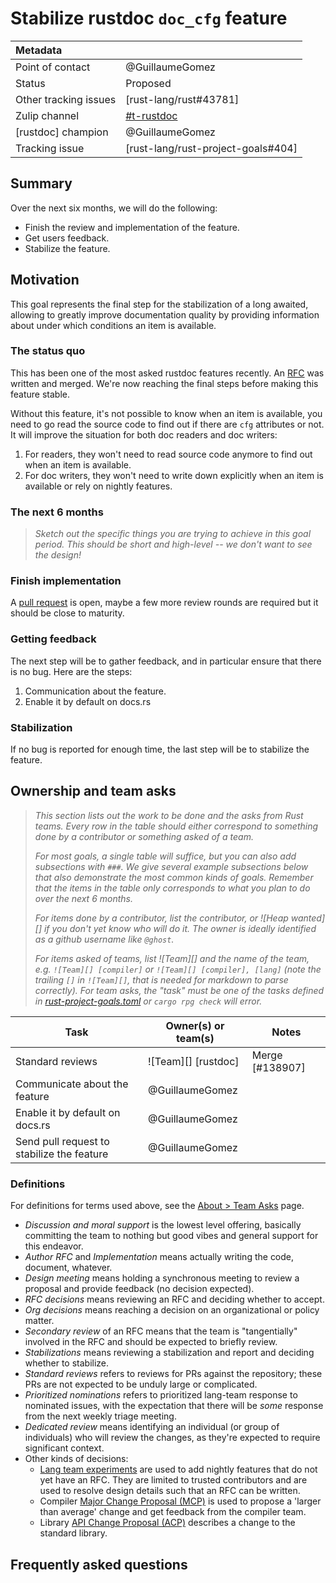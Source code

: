 # Stabilize rustdoc `doc_cfg` feature

| Metadata              |                                    |
| :--                   | :--                                |
| Point of contact      | @GuillaumeGomez                    |
| Status                | Proposed                           |
| Other tracking issues | [rust-lang/rust#43781]             |
| Zulip channel         | [#t-rustdoc][t-rustdoc]            |
| [rustdoc] champion    | @GuillaumeGomez                    |
| Tracking issue        | [rust-lang/rust-project-goals#404] |

[t-rustdoc]: https://rust-lang.zulipchat.com/#narrow/channel/266220-t-rustdoc

## Summary

Over the next six months, we will do the following:

 * Finish the review and implementation of the feature.
 * Get users feedback.
 * Stabilize the feature.

## Motivation

This goal represents the final step for the stabilization of a long awaited, allowing to greatly improve documentation quality by providing information about under which conditions an item is available.

### The status quo

This has been one of the most asked rustdoc features recently. An [RFC](https://github.com/rust-lang/rfcs/pull/3631) was written and merged. We're now reaching the final steps before making this feature stable.

Without this feature, it's not possible to know when an item is available, you need to go read the source code to find out if there are `cfg` attributes or not. It will improve the situation for both doc readers and doc writers:
 1. For readers, they won't need to read source code anymore to find out when an item is available.
 2. For doc writers, they won't need to write down explicitly when an item is available or rely on nightly features.

### The next 6 months

> *Sketch out the specific things you are trying to achieve in this goal period. This should be short and high-level -- we don't want to see the design!*

### Finish implementation

A [pull request](https://github.com/rust-lang/rust/pull/138907) is open, maybe a few more review rounds are required but it should be close to maturity.

### Getting feedback

The next step will be to gather feedback, and in particular ensure that there is no bug. Here are the steps:

 1. Communication about the feature.
 2. Enable it by default on docs.rs

### Stabilization

If no bug is reported for enough time, the last step will be to stabilize the feature.

## Ownership and team asks

> *This section lists out the work to be done and the asks from Rust teams. Every row in the table should either correspond to something done by a contributor or something asked of a team.*
>
> *For most goals, a single table will suffice, but you can also add subsections with `###`. We give several example subsections below that also demonstrate the most common kinds of goals. Remember that the items in the table only corresponds to what you plan to do over the next 6 months.*
>
> *For items done by a contributor, list the contributor, or ![Heap wanted][] if you don't yet know who will do it. The owner is ideally identified as a github username like `@ghost`.*
>
> *For items asked of teams, list ![Team][] and the name of the team, e.g. `![Team][] [compiler]` or `![Team][] [compiler], [lang]` (note the trailing `[]` in `![Team][]`, that is needed for markdown to parse correctly). For team asks, the "task" must be one of the tasks defined in [rust-project-goals.toml](../rust-project-goals.toml) or `cargo rpg check` will error.*

| Task                          | Owner(s) or team(s) | Notes |
|-------------------------------|---------------------|-------|
| Standard reviews              | ![Team][] [rustdoc] | Merge [#138907] |
| Communicate about the feature | @GuillaumeGomez     |       |
| Enable it by default on docs.rs | @GuillaumeGomez   |       |
| Send pull request to stabilize the feature | @GuillaumeGomez     |       |

### Definitions

For definitions for terms used above, see the [About > Team Asks](https://rust-lang.github.io/rust-project-goals/about/team_asks.html) page.

* *Discussion and moral support* is the lowest level offering, basically committing the team to nothing but good vibes and general support for this endeavor.
* *Author RFC* and *Implementation* means actually writing the code, document, whatever.
* *Design meeting* means holding a synchronous meeting to review a proposal and provide feedback (no decision expected).
* *RFC decisions* means reviewing an RFC and deciding whether to accept.
* *Org decisions* means reaching a decision on an organizational or policy matter.
* *Secondary review* of an RFC means that the team is "tangentially" involved in the RFC and should be expected to briefly review.
* *Stabilizations* means reviewing a stabilization and report and deciding whether to stabilize.
* *Standard reviews* refers to reviews for PRs against the repository; these PRs are not expected to be unduly large or complicated.
* *Prioritized nominations* refers to prioritized lang-team response to nominated issues, with the expectation that there will be *some* response from the next weekly triage meeting.
* *Dedicated review* means identifying an individual (or group of individuals) who will review the changes, as they're expected to require significant context.
* Other kinds of decisions:
    * [Lang team experiments](https://lang-team.rust-lang.org/how_to/experiment.html) are used to add nightly features that do not yet have an RFC. They are limited to trusted contributors and are used to resolve design details such that an RFC can be written.
    * Compiler [Major Change Proposal (MCP)](https://forge.rust-lang.org/compiler/mcp.html) is used to propose a 'larger than average' change and get feedback from the compiler team.
    * Library [API Change Proposal (ACP)](https://std-dev-guide.rust-lang.org/development/feature-lifecycle.html) describes a change to the standard library.

## Frequently asked questions

